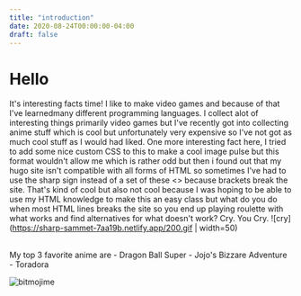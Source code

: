 ```yaml
---
title: "introduction"
date: 2020-08-24T00:00:00-04:00
draft: false
---
```

# Hello
It's interesting facts time! I like to make video games and because of that I've learnedmany different programming languages. I collect alot of interesting things primarily video games but I've recently got into collecting anime stuff which is cool but unfortunately very expensive so I've not got as much cool stuff as I would had liked. One more interesting fact here, I tried to add some nice custom CSS to this to make a cool image pulse but this format wouldn't allow me which is rather odd but then i found out that my hugo site isn't compatible with all forms of HTML so sometimes I've had to use the sharp sign instead of a set of these <> because brackets break the site. That's kind of cool but also not cool because I was hoping to be able to use my HTML knowledge to make this an easy class but what do you do when most HTML lines breaks the site so you end up playing roulette with what works and find alternatives for what doesn't work? Cry. You Cry.
![cry](https://sharp-sammet-7aa19b.netlify.app/200.gif | width=50)

  <br>
  My top 3 favorite anime are
  - Dragon Ball Super
  - Jojo's Bizzare Adventure
  - Toradora



![bitmojime](https://sharp-sammet-7aa19b.netlify.app/IMG_8681.png)
